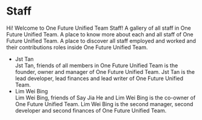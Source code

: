 <h1>Staff</h1>
<p>Hi! Welcome to One Future Unified Team Staff! A gallery of all staff in One Future Unified Team. A place to know more about each and all staff of One Future Unified Team. A place to discover all staff employed and worked and their contributions roles inside One Future Unified Team. </p>

<ul style="text-align:left;">
   <li>Jst Tan<br>Jst Tan, friends of all members in One Future Unified Team is the founder, owner and manager of One Future Unified Team. Jst Tan is the lead developer, lead finances and lead writer of One Future Unified Team.</li>
  <li>Lim Wei Bing<br>Lim Wei Bing, friends of Say Jia He and Lim Wei Bing is the co-owner of One Future Unified Team. Lim Wei Bing is the second manager, second developer and second finances of One Future Unified Team.</li>
 </ul>
